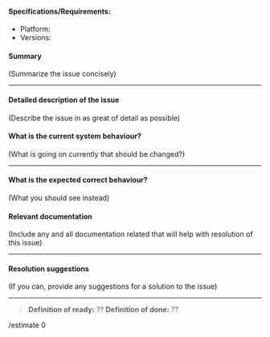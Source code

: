 #### Specifications/Requirements:

* Platform:
* Versions:

#### Summary

(Summarize the issue concisely)

___
#### Detailed description of the issue

(Describe the issue in as great of detail as possible)

#### What is the current system behaviour?

(What is going on currently that should be changed?)

___
#### What is the expected correct behaviour?

(What you should see instead)

#### Relevant documentation

(Include any and all documentation related that will help with resolution of this issue)

___
#### Resolution suggestions

(If you can, provide any suggestions for a solution to the issue)

___
><strong>Definition of ready:</strong> ??
><strong>Definition of done:</strong> ??

/estimate 0
<!-- INCLUDE ALL REQUIRED LABELS! Also include a milestone if required. -->
